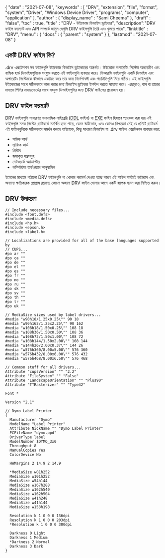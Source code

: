 {
  "date" : "2021-07-08",
  "keywords" : [ "DRV", "extension", "file", "format", "system", "Driver", "Windows Device Driver", "programs", "computer", "application" ],
  "author" : {
    "display_name" : "Sami Cheema"
},
  "draft" : "false",
  "toc" : true,
  "title" : "DRV - উইন্ডোজ ডিভাইস ড্রাইভার",
  "description":"DRV ফাইল ফরম্যাট এবং API সম্পর্কে জানুন যেগুলি DRV ফাইলগুলি তৈরি এবং খুলতে পারে৷",
  "linktitle" : "DRV",
  "menu" : {
    "docs" : {
      "parent" : "system"
}
},
  "lastmod" : "2021-07-08"
}

## একটি DRV ফাইল কি? ##

.drv এক্সটেনশন সহ ফাইলগুলি উইন্ডোজ ডিভাইস ড্রাইভারের অন্তর্গত। উইন্ডোজ অপারেটিং সিস্টেম অভ্যন্তরীণ এবং বাহ্যিক হার্ড ডিভাইসগুলিকে সংযুক্ত করতে এই ফাইলগুলি ব্যবহার করে। ডিআরভি ফাইলগুলি একটি ডিভাইস এবং অপারেটিং সিস্টেমকে কীভাবে একত্রিত করে তার জন্য নির্দেশাবলী এবং পরামিতিগুলি নিয়ে গঠিত। এই ফাইলগুলি উইন্ডোজের সাথে সঠিকভাবে কাজ করার জন্য ডিভাইস ড্রাইভার ইনস্টল করতে সাহায্য করে। এছাড়াও, বাস বা তারের মাধ্যমে পিসির মাদারবোর্ডের সাথে সংযুক্ত ডিভাইসগুলির জন্য DRV ফাইলের প্রয়োজন হয়।


## DRV ফাইল ফরম্যাট ##

DRV ফাইলগুলি সাধারণত ডায়নামিক লাইব্রেরি ([DDL](/system/dll/) ফাইল) বা [EXE](/executable/exe/) ফাইল হিসাবে প্যাকেজ করা হয়৷ এই ফাইলগুলি সমস্ত সিস্টেম প্ল্যাটফর্মে সমর্থিত হতে পারে, যেমন স্মার্টফোন, এবং কোনও নিশ্চয়তা নেই যে প্রতিটি প্ল্যাটফর্ম এই ফাইলগুলিকে সঠিকভাবে সমর্থন করবে৷ যাইহোক, কিছু সাধারণ ডিভাইস যা .drv ফাইল এক্সটেনশন ব্যবহার করে:

* সাউন্ড কার্ড
* গ্রাফিক কার্ড
* প্রিন্টার
* জমাকৃত যন্ত্রসমুহ
* নেটওয়ার্ক অ্যাডাপ্টার
* কম্পিউটার হার্ডওয়্যার আনুষাঙ্গিক

ইমেলের মাধ্যমে পাঠানো DRV ফাইলগুলি না খোলার পরামর্শ দেওয়া হচ্ছে কারণ এই ফাইল ফর্ম্যাটে ভাইরাস এবং অন্যান্য ক্ষতিকারক প্রোগ্রাম রয়েছে৷ কোনো অজানা DRV ফাইল খোলার আগে একটি ব্যাপক স্ক্যান করা নিশ্চিত করুন।


## DRV উদাহরণ ##

```
// Include necessary files...
#include <font.defs>
#include <media.defs>
#include <hp.h>
#include <epson.h>
#include <label.h>

// Localizations are provided for all of the base languages supported by
// CUPS...
#po ar ""
#po ca ""
#po de ""
#po el ""
#po es ""
#po fr ""
#po no ""
#po ru ""
#po sk ""
#po sv ""
#po th ""
#po tr ""
#po uk ""

// MediaSize sizes used by label drivers...
#media "w90h18/1.25x0.25\"" 90 18
#media "w90h162/1.25x2.25\"" 90 162
#media "w108h18/1.50x0.25\"" 108 18
#media "w108h36/1.50x0.50\"" 108 36
#media "w108h72/1.50x1.00\"" 108 72
#media "w108h144/1.50x2.00\"" 108 144
#media "w144h26/2.00x0.37\"" 144 26
#media "w576h360/8.00x5.00\"" 576 360
#media "w576h432/8.00x6.00\"" 576 432
#media "w576h468/8.00x6.50\"" 576 468

// Common stuff for all drivers...
Attribute "cupsVersion" "" "2.2"
Attribute "FileSystem" "" "False"
Attribute "LandscapeOrientation" "" "Plus90"
Attribute "TTRasterizer" "" "Type42"

Font *

Version "2.1"

// Dymo Label Printer
{
  Manufacturer "Dymo"
  ModelName "Label Printer"
  Attribute NickName "" "Dymo Label Printer"
  PCFileName "dymo.ppd"
  DriverType label
  ModelNumber $DYMO_3x0
  Throughput 8
  ManualCopies Yes
  ColorDevice No

  HWMargins 2 14.9 2 14.9

  *MediaSize w81h252
  MediaSize w101h252
  MediaSize w54h144
  MediaSize w167h288
  MediaSize w162h540
  MediaSize w162h504
  MediaSize w41h248
  MediaSize w41h144
  MediaSize w153h198

  Resolution k 1 0 0 0 136dpi
  Resolution k 1 0 0 0 203dpi
  *Resolution k 1 0 0 0 300dpi

  Darkness 0 Light
  Darkness 1 Medium
  *Darkness 2 Normal
  Darkness 3 Dark
}

```


